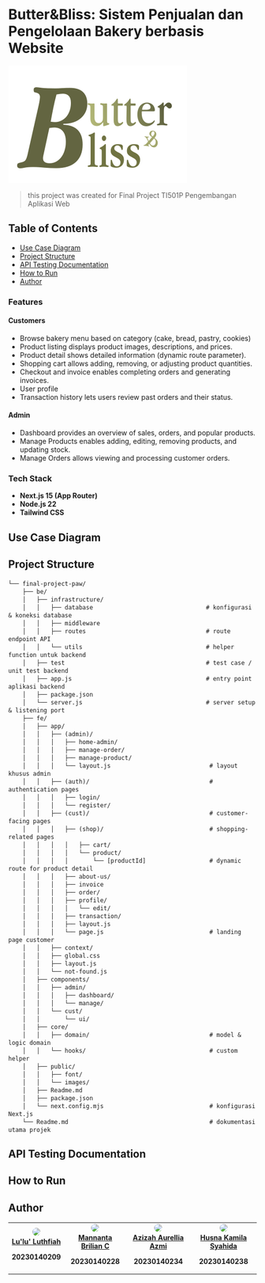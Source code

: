 # Butter&Bliss: Sistem Penjualan dan Pengelolaan Bakery berbasis Website
![Logo](fe/public/logo-text.svg)

> this project was created for Final Project TI501P Pengembangan Aplikasi Web

## Table of Contents
- [Use Case Diagram](#use-case-diagram)
- [Project Structure](#project-structure)
- [API Testing Documentation](#api-testing-documentation)
- [How to Run](#how-to-run)
- [Author](#author)

### Features
#### Customers
- Browse bakery menu based on category (cake, bread, pastry, cookies)
- Product listing displays product images, descriptions, and prices.
- Product detail shows detailed information (dynamic route parameter).
- Shopping cart allows adding, removing, or adjusting product quantities.
- Checkout and invoice enables completing orders and generating invoices.
- User profile
- Transaction history lets users review past orders and their status.
#### Admin
- Dashboard provides an overview of sales, orders, and popular products.
- Manage Products enables adding, editing, removing products, and updating stock.
- Manage Orders allows viewing and processing customer orders.
### Tech Stack
- **Next.js 15 (App Router)**
- **Node.js 22**
- **Tailwind CSS**

## Use Case Diagram

## Project Structure
```
└── final-project-paw/
    ├── be/
    │   ├── infrastructure/
    │   │   ├── database                                # konfigurasi & koneksi database
    │   │   ├── middleware
    │   │   ├── routes                                  # route endpoint API
    │   │   └── utils                                   # helper function untuk backend
    │   ├── test                                        # test case / unit test backend
    │   ├── app.js                                      # entry point aplikasi backend
    │   ├── package.json
    │   └── server.js                                   # server setup & listening port
    ├── fe/
    │   ├── app/
    │   │   ├── (admin)/
    │   │   │   ├── home-admin/
    │   │   │   ├── manage-order/
    │   │   │   ├── manage-product/
    │   │   │   └── layout.js                            # layout khusus admin
    │   │   ├── (auth)/                                  # authentication pages
    │   │   │   ├── login/
    │   │   │   └── register/
    │   │   ├── (cust)/                                  # customer-facing pages
    │   │   │   ├── (shop)/                              # shopping-related pages
    │   │   │   │   ├── cart/
    │   │   │   │   └── product/
    │   │   │   │       └── [productId]                  # dynamic route for product detail
    │   │   │   ├── about-us/
    │   │   │   ├── invoice
    │   │   │   ├── order/
    │   │   │   ├── profile/
    │   │   │   │   └── edit/
    │   │   │   ├── transaction/
    │   │   │   ├── layout.js
    │   │   │   └── page.js                              # landing page customer
    │   │   ├── context/
    │   │   ├── global.css
    │   │   ├── layout.js
    │   │   └── not-found.js
    │   ├── components/
    │   │   ├── admin/
    │   │   │   ├── dashboard/
    │   │   │   └── manage/
    │   │   └── cust/
    │   │       └── ui/
    │   ├── core/
    │   │   ├── domain/                                  # model & logic domain
    │   │   └── hooks/                                   # custom helper
    │   ├── public/
    │   │   ├── font/
    │   │   └── images/
    │   ├── Readme.md
    │   ├── package.json
    │   └── next.config.mjs                              # konfigurasi Next.js
    └── Readme.md                                        # dokumentasi utama projek
```
## API Testing Documentation

## How to Run

## Author
<table align="center">
  <tr>
    <td align="center">
      <a href="https://github.com/lulultfh">
        <img src="https://avatars.githubusercontent.com/u/161204020?v=4"" width="80" style="border-radius: 50%;" /><br />
        <span><b>Lu'lu' Luthfiah</span>
      </a>
      <p>20230140209</p>
    </td>
    <td align="center">
      <a href="https://github.com/MannantaB">
        <img src="https://avatars.githubusercontent.com/u/160874974?v=4" width="80" style="border-radius: 50%;" /><br />
        <span><b>Mannanta Brilian C</span>
      </a>
      <p>20230140228</p>
    </td>
    <td align="center">
      <a href="https://github.com/azizazmi">
        <img src="https://avatars.githubusercontent.com/u/161433994?v=4" width="80" style="border-radius: 50%;" /><br />
        <span><b>Azizah Aurellia Azmi</span>
      </a>
      <p>20230140234</p>
    </td>
    <td align="center">
      <a href="https://github.com/husnakamilaa">
        <img src="https://avatars.githubusercontent.com/u/161220589?v=4" width="80" style="border-radius: 50%;" /><br />
        <span><b>Husna Kamila Syahida</span>
      </a>
      <p>20230140238</p>
    </td>
  </tr>
</table>
